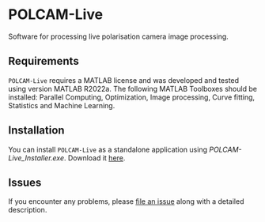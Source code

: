 # POLCAM-Live

Software for processing live polarisation camera image processing.


## Requirements

`POLCAM-Live` requires a MATLAB license and was developed and tested using version MATLAB R2022a. The following MATLAB Toolboxes should be installed: Parallel Computing, Optimization, Image processing, Curve fitting, Statistics and Machine Learning.


## Installation

You can install `POLCAM-Live` as a standalone application using _POLCAM-Live_Installer.exe_. Download it [here](https://github.com/ezrabru/POLCAM-Live/raw/main/POLCAM-Live_Installer.exe).

## Issues

If you encounter any problems, please [file an issue](https://github.com/ezrabru/POLCAM-Live/issues) along with a detailed description.
